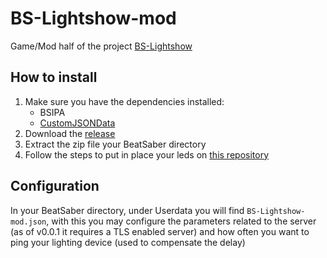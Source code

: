 # BS-Lightshow-mod

Game/Mod half of the project [BS-Lightshow](https://github.com/Jangberry/BS-Lightshow)

## How to install

1. Make sure you have the dependencies installed:
    - BSIPA
    - [CustomJSONData](https://github.com/Aeroluna/CustomJSONData)
2. Download the [release](https://github.com/Jangberry/BS-Lightshow-mod/releases/latest)
3. Extract the zip file your BeatSaber directory
3. Follow the steps to put in place your leds on [this repository](https://github.com/Jangberry/BS-Lightshow)

## Configuration

In your BeatSaber directory, under Userdata you will find `BS-Lightshow-mod.json`, with this you may configure the parameters related to the server (as of v0.0.1 it requires a TLS enabled server) and how often you want to ping your lighting device (used to compensate the delay)
